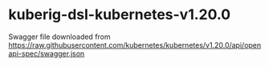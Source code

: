 # kuberig-dsl-kubernetes-v1.20.0

Swagger file downloaded from https://raw.githubusercontent.com/kubernetes/kubernetes/v1.20.0/api/openapi-spec/swagger.json
